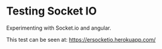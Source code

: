 <h1>Testing Socket IO</h1>

<p>Experimenting with Socket.io and angular.</p>

<p>This test can be seen at: <a href="https://ersocketio.herokuapp.com/" target="_blank">https://ersocketio.herokuapp.com/</a></p>
